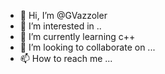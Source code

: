 - 👋 Hi, I’m @GVazzoler
- 👀 I’m interested in ..
- 🌱 I’m currently learning c++
- 💞️ I’m looking to collaborate on ...
- 📫 How to reach me ...

<!---
GVazzoler/GVazzoler is a ✨ special ✨ repository because its `README.md` (this file) appears on your GitHub profile.
You can click the Preview link to take a look at your changes.
--->
